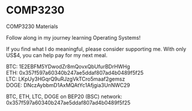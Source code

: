 # COMP3230

COMP3230 Materials

Follow along in my journey learning Operating Systems!

If you find what I do meaningful, please consider supporting me.
With only US$4, you can help pay for my next meal.

BTC: 1E2EBFM5YDwodZr8mQovxQbUfurBDrHWHg  
ETH: 0x357f597a60340b247ae5ddaf807ad4b0489f5f25  
LTC: LKpUy3HGqrQ9uRJzgVkTCro5maaf2gemsz  
DOGE: DNczAybbmD1AxMQAtYc1Afjgia3UnNWC29  

BTC, ETH, LTC, DOGE on BEP20 (BSC) network: 0x357f597a60340b247ae5ddaf807ad4b0489f5f25
